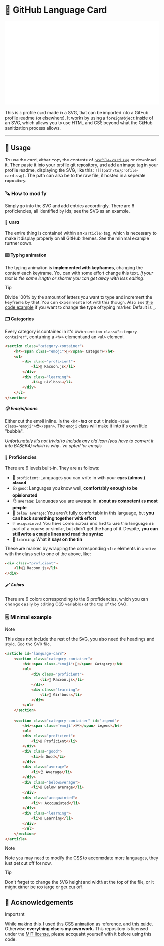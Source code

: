 # 🪪 GitHub Language Card
![](./profile-card.svg)

This is a profile card made in a SVG, that can be imported into a GitHub profile readme (or elsewhere). It works by using a ``foreignObject`` inside of an SVG, which allows you to use HTML and CSS beyond what the GitHub sanitization process allows.

---

## 🔨 Usage
To use the card, either copy the contents of [``profile-card.svg``](./profile-card.svg) or download it. Then paste it into your profile git repository, and add an image tag in your profile readme, displaying the SVG, like this: ``![](path/to/profile-card.svg)``. The path can also be to the raw file, if hosted in a seperate repository.

### 🪚 How to modify
Simply go into the SVG and add entries accordingly. There are 6 proficiencies, all identified by ids; see the SVG as an example.

#### 📁 Card
The entire thing is contained within an ``<article>`` tag, which is necessary to make it display properly on all GitHub themes. See the minimal example further down.

#### ⌨️ Typing animation
The typing animation is **implemented with keyframes**, changing the content each keyframe. You can with some effort change this text. _If your text is the same length or shorter you can get away with less editing._

> [!TIP]
> Divide 100% by the amount of letters you want to type and increment the keyframe by that. You can experiment a lot with this though.
> Also see [this code example](https://codepen.io/alvaromontoro/pen/rNwVpdd) if you want to change the type of typing marker. Default is ``_``.

#### 🗂 Categories
Every category is contained in it's own ``<section class="category-container"``, containing a ``<h4>`` element and an ``<ul>`` element.

```html
<section class="category-container">
    <h4><span class="emoji">🔵</span> Category</h4>
    <ul>
        <div class="proficient">
            <li>🦝 Racoon.js</li>
        </div>
        <div class="learning">
            <li>💅 Girlboss</li>
        </div>
    </ul>
</section>
```

##### 😜 Emojis/icons
Either put the emoji inline, in the ``<h4>`` tag or put it inside ``<span class="emoji">😎</span>``. The ``emoji`` class will make it into it's own little "bubble".

_Unfortunately it's not trivial to include any old icon (you have to convert it into BASE64) which is why I've opted for emojis._

#### 💼 Proficiencies
There are 6 levels built-in. They are as follows:
- 💪 ``proficient``: Languages you can write in with your **eyes (almost) closed**
- 👍 ``good``: Languages you know well, **comfortably enough to be opinionated**
- 👌 ``average``: Languages you are average in, **about as competent as most people**
- 🤏 ``below average``: You aren't fully comfortable in this language, but **you can hack something together with effort**
- 💡 ``accquainted``: You have come across and had to use this language as part of a course or similar, but didn't get the hang of it. Despite, **you can still write a couple lines and read the syntax**
- 🧠 ``learning``: What it **says on the tin**

These are marked by wrapping the corresponding ``<li>`` elements in a ``<div>`` with the class set to one of the above, like:
```html
<div class="proficient">
    <li>🦝 Racoon.js</li>
</div>
```
##### 🖌 Colors
There are 6 colors corresponding to the 6 proficiencies, which you can change easily by editing CSS variables at the top of the SVG. 

### 🗒 Minimal example
> [!NOTE]
> This does not include the rest of the SVG, you also need the headings and style. See the SVG file.
```html
<article id="language-card">
    <section class="category-container">
        <h4><span class="emoji">🔵</span> Category</h4>
        <ul>
            <div class="proficient">
                <li>🦝 Racoon.js</li>
            </div>
            <div class="learning">
                <li>💅 Girlboss</li>
            </div>
        </ul>
    </section>

    <section class="category-container" id="legend">
        <h4><span class="emoji">🗺️</span> Legend</h4>
        <ul>
        <div class="proficient">
            <li>💪 Proficient</li>
        </div>
        <div class="good">
            <li>👍 Good</li>
        </div>
        <div class="average">
            <li>👌 Average</li>
        </div>
        <div class="belowaverage">
            <li>🤏 Below average</li>
        </div>
        <div class="accquainted">
            <li>💡 Accquainted</li>
        </div>
        <div class="learning">
            <li>🧠 Learning</li>
        </div>
        </ul>
    </section>
</article>
```
> [!NOTE]
> Note you may need to modify the CSS to accomodate more languages, they just get cut off for now.

> [!TIP]
> Don't forget to change the SVG height and width at the top of the file, or it might either be too large or get cut off.

## 🫡 Acknowledgements
> [!IMPORTANT]
> While making this, I used [this CSS animation](https://codepen.io/alvaromontoro/pen/rNwVpdd) as reference, and [this guide](https://css-tricks.com/snippets/css/typewriter-effect/). Otherwise **everything else is my own work.** This repository is licensed under the [MIT license](LICENSE), please accquaint yourself with it before using this code.
